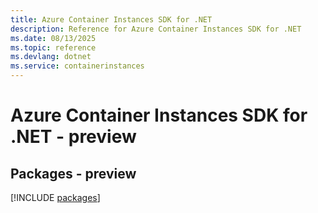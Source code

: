 ```yaml
---
title: Azure Container Instances SDK for .NET
description: Reference for Azure Container Instances SDK for .NET
ms.date: 08/13/2025
ms.topic: reference
ms.devlang: dotnet
ms.service: containerinstances
---
```

# Azure Container Instances SDK for .NET - preview
## Packages - preview
[!INCLUDE [packages](container-instances-index.md)]